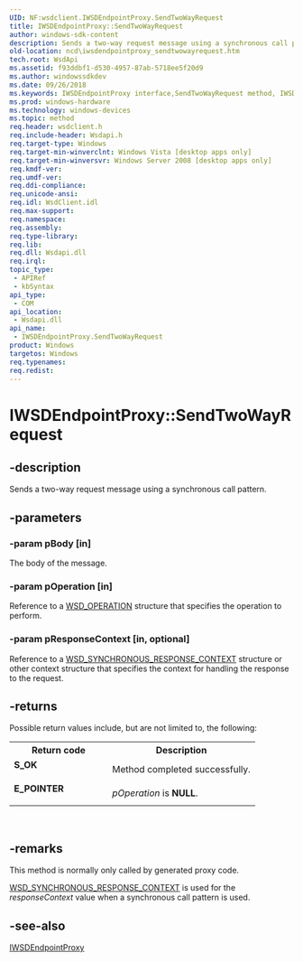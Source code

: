 ```yaml
---
UID: NF:wsdclient.IWSDEndpointProxy.SendTwoWayRequest
title: IWSDEndpointProxy::SendTwoWayRequest
author: windows-sdk-content
description: Sends a two-way request message using a synchronous call pattern.
old-location: ncd\iwsdendpointproxy_sendtwowayrequest.htm
tech.root: WsdApi
ms.assetid: f93ddbf1-d530-4957-87ab-5718ee5f20d9
ms.author: windowssdkdev
ms.date: 09/26/2018
ms.keywords: IWSDEndpointProxy interface,SendTwoWayRequest method, IWSDEndpointProxy.SendTwoWayRequest, IWSDEndpointProxy::SendTwoWayRequest, SendTwoWayRequest, SendTwoWayRequest method, SendTwoWayRequest method,IWSDEndpointProxy interface, ncd.iwsdendpointproxy_sendtwowayrequest, wsdclient/IWSDEndpointProxy::SendTwoWayRequest
ms.prod: windows-hardware
ms.technology: windows-devices
ms.topic: method
req.header: wsdclient.h
req.include-header: Wsdapi.h
req.target-type: Windows
req.target-min-winverclnt: Windows Vista [desktop apps only]
req.target-min-winversvr: Windows Server 2008 [desktop apps only]
req.kmdf-ver: 
req.umdf-ver: 
req.ddi-compliance: 
req.unicode-ansi: 
req.idl: WsdClient.idl
req.max-support: 
req.namespace: 
req.assembly: 
req.type-library: 
req.lib: 
req.dll: Wsdapi.dll
req.irql: 
topic_type:
 - APIRef
 - kbSyntax
api_type:
 - COM
api_location:
 - Wsdapi.dll
api_name:
 - IWSDEndpointProxy.SendTwoWayRequest
product: Windows
targetos: Windows
req.typenames: 
req.redist: 
---
```


# IWSDEndpointProxy::SendTwoWayRequest


## -description


Sends a two-way request message using a synchronous call pattern.


## -parameters




### -param pBody [in]

The body of the message.


### -param pOperation [in]

Reference to a <a href="https://msdn.microsoft.com/fcd4895d-5357-4b73-90b9-e506e3d7f16e">WSD_OPERATION</a> structure that specifies the operation to perform.


### -param pResponseContext [in, optional]

 Reference to a <a href="https://msdn.microsoft.com/591cf076-f55f-4e78-aa5e-94ea8db3d102">WSD_SYNCHRONOUS_RESPONSE_CONTEXT</a> structure or other context structure that specifies the context for handling the response to the request. 



## -returns



Possible return values include, but are not limited to, the following:

<table>
<tr>
<th>Return code</th>
<th>Description</th>
</tr>
<tr>
<td width="40%">
<dl>
<dt><b>S_OK</b></dt>
</dl>
</td>
<td width="60%">
Method completed successfully.

</td>
</tr>
<tr>
<td width="40%">
<dl>
<dt><b>E_POINTER</b></dt>
</dl>
</td>
<td width="60%">
<i>pOperation</i> is <b>NULL</b>.

</td>
</tr>
</table>
 




## -remarks



This method is normally only called by generated proxy code.




<a href="https://msdn.microsoft.com/591cf076-f55f-4e78-aa5e-94ea8db3d102">WSD_SYNCHRONOUS_RESPONSE_CONTEXT</a> is used for the <i>responseContext</i> value when a synchronous call pattern is used. 




## -see-also




<a href="https://msdn.microsoft.com/58ca085f-8939-413c-8fd3-4d867b1cf490">IWSDEndpointProxy</a>
 

 

